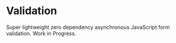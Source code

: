 # Validation

Super lightweight zero dependency asynchronous JavaScript form validation.
Work in Progress.

